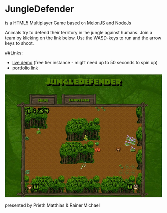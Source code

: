 JungleDefender
===============

is a HTML5 Multiplayer Game based on [MelonJS](https://github.com/melonjs/melonJS) and [NodeJs](http://nodejs.org/)

Animals try to defend their territory in the jungle against humans.
Join a team by klicking on the link below. Use the WASD-keys to run and the arrow keys to shoot.

##Links:
- [live demo](https://jungle-defender.onrender.com/) (free tier instance - might need up to 50 seconds to spin up)
- [portfolio link](http://portfolio.multimediaart.at/projects/2013-jungledefender)

![jungledefender game](https://raw.githubusercontent.com/matthiasprieth/jungle-defender/refs/heads/master/game-preview.webp)

presented by Prieth Matthias & Rainer Michael
